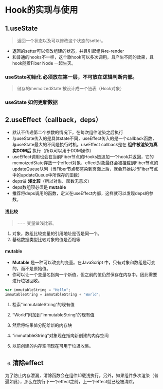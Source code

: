 # Hook的实现与使用

## 1.useState
> 返回一个状态以及可以修改这个状态的setter。
* 返回的setter可以修改组建的状态，并且引起组件re-render
* 和普通的hooks不一样，这个歌hook可以多次调用，且产生不同的效果，且hook随着Fiber Node 一起生灭。

### useState初始化 必须放在第一层，不可放在逻辑判断内部。
> 储存的memoizedState 被设计成一个链表（Hook对象）

### useState 如何更新数据

## 2.useEffect（callback，deps）
* 默认不传递第二个参数的情况下，在每次组件渲染之后执行
* 与useState传入的是具体state不同，useEffect传入的是一个callback函数，与useState最大的不同是执行时机，useEffect callback是在 __组件被渲染为真实DOM后__ 执行（所以可以用于DOM操作）
* useEffect调用也会在当前Fiber节点的Hooks链追加一个hook并返回，它的memoizedState存放一个effect对象，effect对象最终会被挂载到Fiber节点的updateQueue队列（当Fiber节点都渲染到页面上后，就会开始执行Fiber节点中的updateQueue中所保存的函数）
* deps做 __浅比较__（所以对象、函数无意义）
* deps数组项必须是 __mutable__
* 推荐将deps调用的函数，定义在useEffect内部，这样就可以发现deps的参数。

#### 浅比较
> === 变量做浅比较。
1. 对象，数组比较变量的引用地址是否是同一个。
2. 基础数据类型比较对象的值是否相等

#### mutable
* __Mutable__ 是一种可以改变的变量。在JavaScript 中，只有对象和数组是可变的，而不是原始值。
* 你可以让一个变量名指向一个新值，但之前的值仍然保存在内存中。因此需要进行垃圾回收。

```javascript
var immutableString = "Hello";
immutableString = immutableString + 'World';
```
1. 检索“immutableString”的现有值
2. “World”附加到“immutableString”的现有值
3. 然后将结果值分配给新的内存块
4. “immutableString”对象现在指向新创建的内存空间
5. 以前创建的内存空间现在可用于垃圾收集。

3. ## 清除effect
为了防止内存泄漏，清除函数会在组件卸载浅执行。另外，如果组件多次渲染（普遍如此），那么在执行下一个effect之前，上一个effect就已经被清除。





